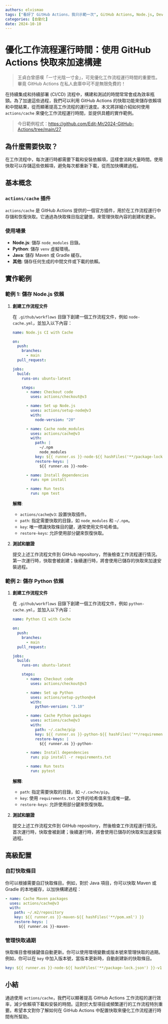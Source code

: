 ```yaml
---
authors: elvismao
tags: ["看好了 GitHub Actions，我只示範一次", GitHub Actions, Node.js, DevOps]
categories: [自動化]
date: 2024-10-10
---
```


# 優化工作流程運行時間：使用 GitHub Actions 快取來加速構建

> 王貞白曾感嘆「一寸光陰一寸金」，可見優化工作流程運行時間的重要性。畢竟 GitHub Actions 在私人倉庫中可不是無限免費的！

在持續集成和持續部署 (CI/CD) 流程中，構建和測試的時間常常會成為效率瓶頸。為了加速這些過程，我們可以利用 GitHub Actions 的快取功能來儲存依賴項和中間結果，從而顯著提高工作流程的運行速度。本文將詳細介紹如何使用 `actions/cache` 來優化工作流程運行時間，並提供具體的實作範例。

> 今日範例程式：<https://github.com/Edit-Mr/2024-GitHub-Actions/tree/main/27>

## 為什麼需要快取？

在工作流程中，每次運行時都需要下載和安裝依賴項，這樣會消耗大量時間。使用快取可以存儲這些依賴項，避免每次都重新下載，從而加快構建過程。

## 基本概念

### `actions/cache` 插件

`actions/cache` 是 GitHub Actions 提供的一個官方插件，用於在工作流程運行中存儲和恢復快取。它通過為快取條目指定鍵值，來管理快取內容的創建和更新。

### 使用場景

- **Node.js**: 儲存 `node_modules` 目錄。
- **Python**: 儲存 `venv` 虛擬環境。
- **Java**: 儲存 Maven 或 Gradle 緩存。
- **其他**: 儲存任何生成的中間文件或下載的依賴。

## 實作範例

### 範例 1: 儲存 Node.js 依賴

1. **創建工作流程文件**

   在 `.github/workflows` 目錄下創建一個工作流程文件，例如 `node-cache.yml`，並加入以下內容：

   ```yaml
   name: Node.js CI with Cache

   on:
     push:
       branches:
         - main
     pull_request:

   jobs:
     build:
       runs-on: ubuntu-latest

       steps:
         - name: Checkout code
           uses: actions/checkout@v3

         - name: Set up Node.js
           uses: actions/setup-node@v3
           with:
             node-version: "20"

         - name: Cache node_modules
           uses: actions/cache@v3
           with:
             path: |
               ~/.npm
               node_modules
             key: ${{ runner.os }}-node-${{ hashFiles('**/package-lock.json') }}
             restore-keys: |
               ${{ runner.os }}-node-

         - name: Install dependencies
           run: npm install

         - name: Run tests
           run: npm test
   ```

   **解釋**:
   - `actions/cache@v3`: 設置快取插件。
   - `path`: 指定需要快取的目錄，如 `node_modules` 和 `~/.npm`。
   - `key`: 唯一標識快取條目的鍵，通常使用文件哈希值。
   - `restore-keys`: 允許使用部分鍵來恢復快取。

2. **測試和驗證**

   提交上述工作流程文件到 GitHub repository，然後檢查工作流程運行情況。第一次運行時，快取會被創建；後續運行時，將會使用已儲存的快取來加速安裝過程。

### 範例 2: 儲存 Python 依賴

1. **創建工作流程文件**

   在 `.github/workflows` 目錄下創建一個工作流程文件，例如 `python-cache.yml`，並加入以下內容：

   ```yaml
   name: Python CI with Cache

   on:
     push:
       branches:
         - main
     pull_request:

   jobs:
     build:
       runs-on: ubuntu-latest

       steps:
         - name: Checkout code
           uses: actions/checkout@v3

         - name: Set up Python
           uses: actions/setup-python@v4
           with:
             python-version: "3.10"

         - name: Cache Python packages
           uses: actions/cache@v3
           with:
             path: ~/.cache/pip
             key: ${{ runner.os }}-python-${{ hashFiles('**/requirements.txt') }}
             restore-keys: |
               ${{ runner.os }}-python-

         - name: Install dependencies
           run: pip install -r requirements.txt

         - name: Run tests
           run: pytest
   ```

   **解釋**:
   - `path`: 指定需要快取的目錄，如 `~/.cache/pip`。
   - `key`: 使用 `requirements.txt` 文件的哈希值來生成唯一鍵。
   - `restore-keys`: 允許使用部分鍵來恢復快取。

2. **測試和驗證**

   提交上述工作流程文件到 GitHub repository，然後檢查工作流程運行情況。首次運行時，快取會被創建；後續運行時，將會使用已儲存的快取來加速安裝過程。

## 高級配置

### 自訂快取條目

你可以根據需要自訂快取條目。例如，對於 Java 項目，你可以快取 Maven 或 Gradle 的本地緩存，以加快構建過程：

```yaml
- name: Cache Maven packages
  uses: actions/cache@v3
  with:
    path: ~/.m2/repository
    key: ${{ runner.os }}-maven-${{ hashFiles('**/pom.xml') }}
    restore-keys: |
      ${{ runner.os }}-maven-
```

### 管理快取過期

快取條目會根據鍵值自動更新。你可以使用環境變數或版本號來管理快取的過期。例如，你可以在 `key` 中加入版本號，當版本更新時，自動創建新的快取條目。

```yaml
key: ${{ runner.os }}-node-${{ hashFiles('**/package-lock.json') }}-v1
```

## 小結

通過使用 `actions/cache`，我們可以顯著提高 GitHub Actions 工作流程的運行效率，減少依賴項下載和安裝的時間。這對於大型項目或頻繁運行的工作流程特別重要。希望本文對你了解如何在 GitHub Actions 中配置快取來優化工作流程運行時間有所幫助。
